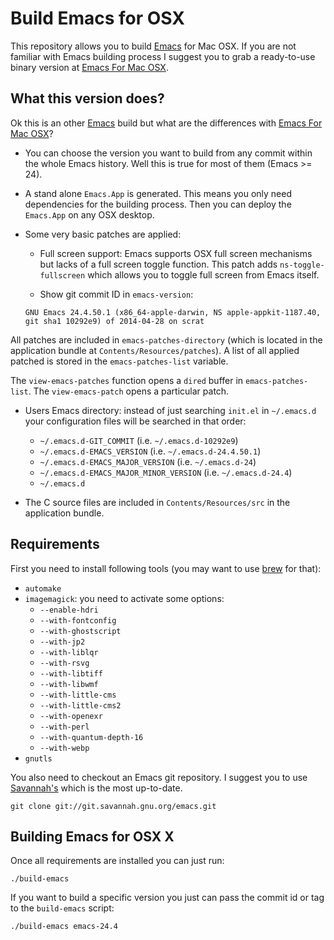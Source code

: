 # Build Emacs for OSX

This repository allows you to build
[Emacs](http://www.gnu.org/software/emacs/) for Mac OSX. If you are not
familiar with Emacs building process I suggest you to grab a ready-to-use
binary version at [Emacs For Mac OSX](http://emacsformacosx.com/).

## What this version does?

Ok this is an other [Emacs](http://www.gnu.org/software/emacs/) build but
what are the differences with
[Emacs For Mac OSX](http://emacsformacosx.com/)?

- You can choose the version you want to build from any commit within the
  whole Emacs history. Well this is true for most of them (Emacs >= 24).

- A stand alone `Emacs.App` is generated. This means you only need
  dependencies for the building process. Then you can deploy the `Emacs.App`
  on any OSX desktop.

- Some very basic patches are applied:

  - Full screen support: Emacs supports OSX full screen mechanisms but lacks
    of a full screen toggle function. This patch adds `ns-toggle-fullscreen`
    which allows you to toggle full screen from Emacs itself.

  - Show git commit ID in `emacs-version`:
  ```
  GNU Emacs 24.4.50.1 (x86_64-apple-darwin, NS apple-appkit-1187.40, git sha1 10292e9) of 2014-04-28 on scrat
  ```
 All patches are included in `emacs-patches-directory` (which is located in
 the application bundle at `Contents/Resources/patches`). A list of all
 applied patched is stored in the `emacs-patches-list` variable.

 The `view-emacs-patches` function opens a `dired` buffer in
 `emacs-patches-list`. The `view-emacs-patch` opens a particular patch.


- Users Emacs directory: instead of just searching `init.el` in `~/.emacs.d`
  your configuration files will be searched in that order:

	- `~/.emacs.d-GIT_COMMIT` (i.e. `~/.emacs.d-10292e9`)
	- `~/.emacs.d-EMACS_VERSION` (i.e. `~/.emacs.d-24.4.50.1`)
	- `~/.emacs.d-EMACS_MAJOR_VERSION` (i.e. `~/.emacs.d-24`)
	- `~/.emacs.d-EMACS_MAJOR_MINOR_VERSION` (i.e. `~/.emacs.d-24.4`)
	- `~/.emacs.d`

- The C source files are included in `Contents/Resources/src` in the
  application bundle.


## Requirements

First you need to install following tools (you may want to use
[brew](http://brew.sh/) for that):

- `automake`
- `imagemagick`: you need to activate some options:
  - `--enable-hdri`
  - `--with-fontconfig`
  - `--with-ghostscript`
  - `--with-jp2`
  - `--with-liblqr`
  - `--with-rsvg`
  - `--with-libtiff`
  - `--with-libwmf`
  - `--with-little-cms`
  - `--with-little-cms2`
  - `--with-openexr`
  - `--with-perl`
  - `--with-quantum-depth-16`
  - `--with-webp`
- `gnutls`

You also need to checkout an Emacs git repository. I suggest you to use
[Savannah's](this) which is the most up-to-date.

	git clone git://git.savannah.gnu.org/emacs.git


## Building Emacs for OSX X

Once all requirements are installed you can just run:

	./build-emacs

If you want to build a specific version you just can pass the commit id or
tag to the `build-emacs` script:

	./build-emacs emacs-24.4
